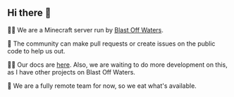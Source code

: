 ## Hi there 👋

🙋‍♀️ We are a Minecraft server run by [Blast Off Waters](http://blastoffwaters.com).

🌈 The community can make pull requests or create issues on the public code to help us out.

👩‍💻 Our docs are [here](https://docs.bownet.xyz). Also, we are waiting to do more development on this, as I have other projects on Blast Off Waters.

🍿 We are a fully remote team for now, so we eat what's available.
